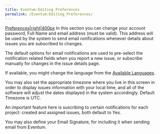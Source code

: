 ```yaml
---
title: Eventum:Editing Preferences
permalink: /Eventum:Editing_Preferences/
---
```


[Preferences|right|400px](/Image:Preferences.png "wikilink") In this section you can change your account password, Full Name and email address (must be valid). This address will be used by the system to send email notifications whenever details about issues you are subscribed to changes.

The default options for email notifications are used to pre-select the notification related fields when you report a new issue, or subscribe manually for changes in the issue details page.

If available, you might change the language from the [Available Languages](/Eventum:Localization#Translation_status "wikilink").

You may also set the appropriate timezone where you live in this screen in order to display issues information with your local time, and all of the software will adjust the dates displayed in the system accordingly. Default Timezone is UTC.

An important feature here is suscribing to certain notifications for each project: created and assigned issues, both default to Yes.

You may also define your Email Signature, for including it when sending email from Eventum.